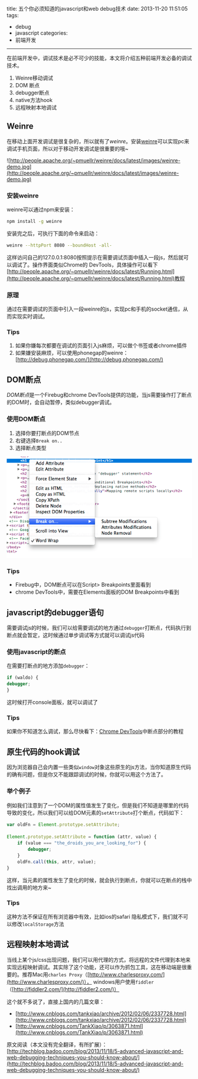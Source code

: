title: 五个你必须知道的javascript和web debug技术
date: 2013-11-20 11:51:05
tags:
- debug
- javascript
categories:
- 前端开发
---
在前端开发中，调试技术是必不可少的技能，本文将介绍五种前端开发必备的调试技术。

1. Weinre移动调试
1. DOM 断点
1. debugger断点
1. native方法hook
1. 远程映射本地调试

## Weinre
在移动上面开发调试是很复杂的，所以就有了*weinre*。安装[weinre](http://people.apache.org/~pmuellr/weinre/docs/latest/)可以实现pc来调试手机页面，所以对于移动开发调试是很重要的哦~

![http://people.apache.org/~pmuellr/weinre/docs/latest/images/weinre-demo.jpg](http://people.apache.org/~pmuellr/weinre/docs/latest/images/weinre-demo.jpg)
### 安装weinre
weinre可以通过npm来安装：
```bash
npm install -g weinre
```

安装完之后，可执行下面的命令来启动：

```bash
weinre --httpPort 8080 --boundHost -all-
```

<!--more-->
这样访问自己的127.0.0.1:8080按照提示在需要调试页面中插入一段js，然后就可以调试了。操作界面类似Chrome的 DevTools，具体操作可以看下[http://people.apache.org/~pmuellr/weinre/docs/latest/Running.html](http://people.apache.org/~pmuellr/weinre/docs/latest/Running.html)教程

### 原理

通过在需要调试的页面中引入一段weinre的js，实现pc和手机的socket通信，从而实现实时调试。

### Tips

1. 如果你嫌每次都要在调试的页面引入js麻烦，可以做个书签或者chrome插件
1. 如果嫌安装麻烦，可以使用phonegap的weinre：[http://debug.phonegap.com/](http://debug.phonegap.com/)

## DOM断点
*DOM断点*是一个Firebug和chrome DevTools提供的功能，当js需要操作打了断点的DOM时，会自动暂停，类似debugger调试。

### 使用DOM断点
1. 选择你要打断点的DOM节点
1. 右键选择``Break on..``
1. 选择断点类型

![DOM断点](/uploads/2013/11/dom.png)
### Tips
* Firebug中，DOM断点可以在Script> Breakpoints里面看到
* chrome DevTools中，需要在Elements面板的DOM Breakpoints中看到

## javascript的debugger语句

需要调试js的时候，我们可以给需要调试的地方通过``debugger``打断点，代码执行到断点就会暂定，这时候通过单步调试等方式就可以调试js代码

### 使用javascript的断点
在需要打断点的地方添加``debugger``：

```javascript
if (waldo) {
debugger;
}
```

这时候打开console面板，就可以调试了

### Tips

如果你不知道怎么调试，那么尽快看下：[Chrome DevTools](https://developers.google.com/chrome-developer-tools/docs/javascript-debugging#breakpoints)中断点部分的教程

## 原生代码的hook调试

因为浏览器自己会内置一些类似``window``对象这些原生的js方法，当你知道原生代码的确有问题，但是你又不能跟踪调试的时候，你就可以用这个方法了。

### 举个例子
例如我们注意到了一个DOM的属性值发生了变化，但是我们不知道是哪里的代码导致的变化，所以我们可以给DOM元素的``setAttribute``打个断点，代码如下：
```javascript
var oldFn = Element.prototype.setAttribute;

Element.prototype.setAttribute = function (attr, value) {
    if (value === "the_droids_you_are_looking_for") {
        debugger;
    }
    oldFn.call(this, attr, value);
}
```
这样，当元素的属性发生了变化的时候，就会执行到断点，你就可以在断点的栈中找出调用的地方来~

### Tips
这种方法不保证在所有浏览器中有效，比如ios的safari 隐私模式下，我们就不可以修改``localStorage``方法

## 远程映射本地调试
当线上某个js/css出现问题，我们可以用代理的方式，将远程的文件代理到本地来实现远程映射调试。其实除了这个功能，还可以作为抓包工具，这在移动端是很重要的。推荐Mac用``charles Proxy``（[http://www.charlesproxy.com/](http://www.charlesproxy.com/)）， windows用户使用``fiddler``（[http://fiddler2.com/](http://fiddler2.com/)）

这个就不多说了，直接上国内的几篇文章：

* [http://www.cnblogs.com/tankxiao/archive/2012/02/06/2337728.html](http://www.cnblogs.com/tankxiao/archive/2012/02/06/2337728.html)
* [http://www.cnblogs.com/TankXiao/p/3063871.html](http://www.cnblogs.com/TankXiao/p/3063871.html)


原文阅读（本文没有完全翻译，有所扩展）：[http://techblog.badoo.com/blog/2013/11/18/5-advanced-javascript-and-web-debugging-techniques-you-should-know-about/](http://techblog.badoo.com/blog/2013/11/18/5-advanced-javascript-and-web-debugging-techniques-you-should-know-about/)
